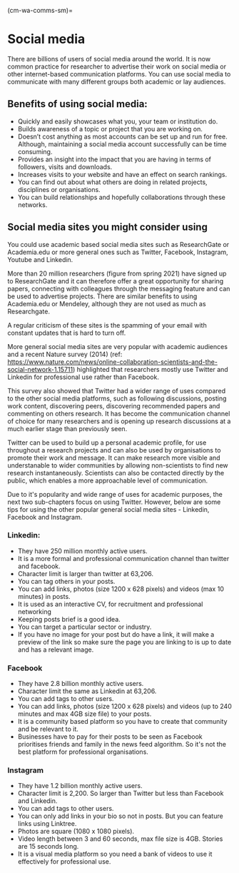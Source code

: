 (cm-wa-comms-sm)=

# Social media

There are billions of users of social media around the world. It is now common practice for researcher to advertise their work on social media or other internet-based communication platforms. You can use social media to communicate with many different groups both academic or lay audiences. 

## Benefits of using social media:

* Quickly and easily showcases what you, your team or institution do.
* Builds awareness of a topic or project that you are working on.
* Doesn’t cost anything as most accounts can be set up and run for free. Although, maintaining a social media account successfully can be time consuming.
* Provides an insight into the impact that you are having in terms of followers, visits and downloads.
* Increases visits to your website and have an effect on search rankings.
* You can find out about what others are doing in related projects, disciplines or organisations.
* You can build relationships and hopefully collaborations through these networks.

## Social media sites you might consider using

You could use academic based social media sites such as ResearchGate or Academia.edu or more general ones such as Twitter, Facebook, Instagram, Youtube and Linkedin. 

More than 20 million researchers (figure from spring 2021) have signed up to ResearchGate and it can therefore offer a great opportunity for sharing papers, connecting with colleagues through the messaging feature and can be used to advertise projects. There are similar benefits to using Academia.edu or Mendeley, although they are not used as much as Researchgate. 

A regular criticism of these sites is the spamming of your email with constant updates that is hard to turn off.  

More general social media sites are very popular with academic audiences and a recent Nature survey (2014) (ref: https://www.nature.com/news/online-collaboration-scientists-and-the-social-network-1.15711) highlighted that researchers mostly use Twitter and Linkedin for professional use rather than Facebook. 

This survey also showed that Twitter had a wider range of uses compared to the other social media platforms, such as following discussions, posting work content, discovering peers, discovering recommended papers and commenting on others research. It has become the communication channel of choice for many researchers and is opening up research discussions at a much earlier stage than previously seen. 

Twitter can be used to build up a personal academic profile, for use throughout a research projects and can also be used by organisations to promote their work and message.  It can make research more visible and understanable to wider communities by allowing non-scientists to find new research instantaneously. Scientists can also be contacted directly by the public, which enables a more approachable level of communication.

Due to it's popularity and wide range of uses for academic purposes, the next two sub-chapters focus on using Twitter. However, below are some tips for using the other popular general social media sites - Linkedin, Facebook and Instagram.


### Linkedin:
* They have 250 million monthly active users.
* It is a more formal and professional communication channel than twitter and facebook.
* Character limit is larger than twitter at 63,206.
* You can tag others in your posts.
* You can add links, photos (size 1200 x 628 pixels) and videos (max 10 minutes) in posts.
* It is used as an interactive CV, for recruitment and professional networking
* Keeping posts brief is a good idea.
* You can target a particular sector or industry.
* If you have no image for your post but do have a link, it will make a preview of the link so make sure the page you are linking to is up to date and has a relevant image.

### Facebook
* They have 2.8 billion monthly active users.
* Character limit the same as Linkedin at 63,206.
* You can add tags to other users.
* You can add links, photos (size 1200 x 628 pixels) and videos (up to 240 minutes and max 4GB size file) to your posts.
* It is a community based platform so you have to create that community and be relevant to it.
* Businesses have to pay for their posts to be seen as Facebook prioritises friends and family in the news feed algorithm. So it's not the best platform for professional organisations.

### Instagram
* They have 1.2 billion monthly active users.
* Character limit is 2,200. So larger than Twitter but less than Facebook and Linkedin.
* You can add tags to other users.
* You can only add links in your bio so not in posts. But you can feature links using Linktree.
* Photos are square (1080 x 1080 pixels).
* Video length between 3 and 60 seconds, max file size is 4GB. Stories are 15 seconds long.
* It is a visual media platform so you need a bank of videos to use it effectively for professional use.
